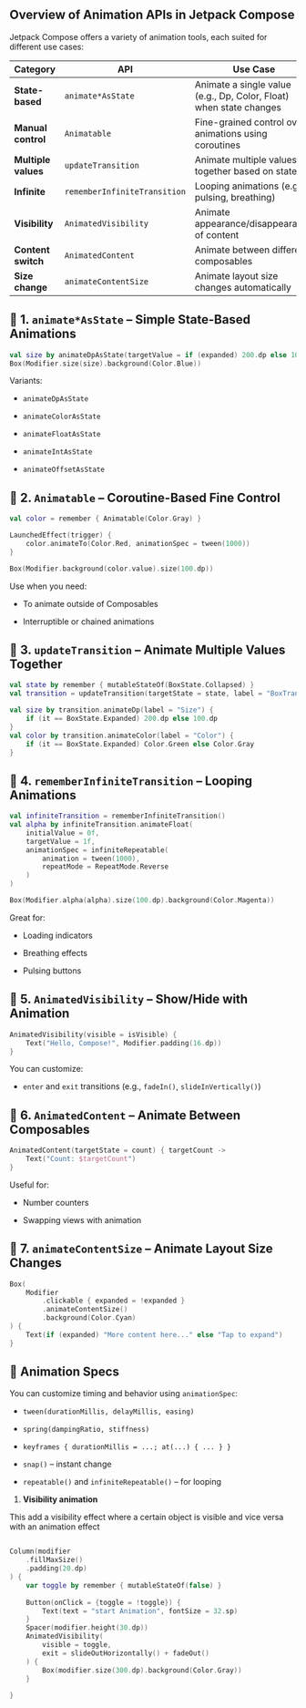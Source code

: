 

## Overview of Animation APIs in Jetpack Compose

Jetpack Compose offers a variety of animation tools, each suited for different use cases:

|Category|API|Use Case|
|---|---|---|
|**State-based**|`animate*AsState`|Animate a single value (e.g., Dp, Color, Float) when state changes|
|**Manual control**|`Animatable`|Fine-grained control over animations using coroutines|
|**Multiple values**|`updateTransition`|Animate multiple values together based on state|
|**Infinite**|`rememberInfiniteTransition`|Looping animations (e.g., pulsing, breathing)|
|**Visibility**|`AnimatedVisibility`|Animate appearance/disappearance of content|
|**Content switch**|`AnimatedContent`|Animate between different composables|
|**Size change**|`animateContentSize`|Animate layout size changes automatically|

## 🔹 1. `animate*AsState` – Simple State-Based Animations



```kotlin
val size by animateDpAsState(targetValue = if (expanded) 200.dp else 100.dp)
Box(Modifier.size(size).background(Color.Blue))
```

Variants:

- `animateDpAsState`
    
- `animateColorAsState`
    
- `animateFloatAsState`
    
- `animateIntAsState`
    
- `animateOffsetAsState`
    

## 🔹 2. `Animatable` – Coroutine-Based Fine Control



```kotlin
val color = remember { Animatable(Color.Gray) }

LaunchedEffect(trigger) {
    color.animateTo(Color.Red, animationSpec = tween(1000))
}

Box(Modifier.background(color.value).size(100.dp))
```

Use when you need:

- To animate outside of Composables
    
- Interruptible or chained animations
    

## 🔹 3. `updateTransition` – Animate Multiple Values Together



```kotlin
val state by remember { mutableStateOf(BoxState.Collapsed) }
val transition = updateTransition(targetState = state, label = "BoxTransition")

val size by transition.animateDp(label = "Size") {
    if (it == BoxState.Expanded) 200.dp else 100.dp
}
val color by transition.animateColor(label = "Color") {
    if (it == BoxState.Expanded) Color.Green else Color.Gray
}
```

## 🔹 4. `rememberInfiniteTransition` – Looping Animations



```kotlin
val infiniteTransition = rememberInfiniteTransition()
val alpha by infiniteTransition.animateFloat(
    initialValue = 0f,
    targetValue = 1f,
    animationSpec = infiniteRepeatable(
        animation = tween(1000),
        repeatMode = RepeatMode.Reverse
    )
)

Box(Modifier.alpha(alpha).size(100.dp).background(Color.Magenta))
```

Great for:

- Loading indicators
    
- Breathing effects
    
- Pulsing buttons
    

## 🔹 5. `AnimatedVisibility` – Show/Hide with Animation


```kotlin
AnimatedVisibility(visible = isVisible) {
    Text("Hello, Compose!", Modifier.padding(16.dp))
}
```

You can customize:

- `enter` and `exit` transitions (e.g., `fadeIn()`, `slideInVertically()`)
    

## 🔹 6. `AnimatedContent` – Animate Between Composables



```kotlin
AnimatedContent(targetState = count) { targetCount ->
    Text("Count: $targetCount")
}
```

Useful for:

- Number counters
    
- Swapping views with animation
    

## 🔹 7. `animateContentSize` – Animate Layout Size Changes


```kotlin
Box(
    Modifier
        .clickable { expanded = !expanded }
        .animateContentSize()
        .background(Color.Cyan)
) {
    Text(if (expanded) "More content here..." else "Tap to expand")
}
```

## 🔧 Animation Specs

You can customize timing and behavior using `animationSpec`:

- `tween(durationMillis, delayMillis, easing)`
    
- `spring(dampingRatio, stiffness)`
    
- `keyframes { durationMillis = ...; at(...) { ... } }`
    
- `snap()` – instant change
    
- `repeatable()` and `infiniteRepeatable()` – for looping






1. **Visibility animation**

This add a visibility effect where a certain object is visible and vice versa with an animation effect

```kotlin

Column(modifier  
    .fillMaxSize()  
    .padding(20.dp)  
) {  
    var toggle by remember { mutableStateOf(false) }  
  
    Button(onClick = {toggle = !toggle}) {  
        Text(text = "start Animation", fontSize = 32.sp)  
    }  
    Spacer(modifier.height(30.dp))  
    AnimatedVisibility(  
        visible = toggle,  
        exit = slideOutHorizontally() + fadeOut()  
    ) {  
        Box(modifier.size(300.dp).background(Color.Gray))  
    }  
  
}

```